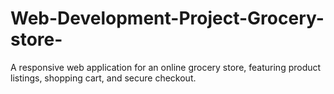 # Web-Development-Project-Grocery-store-
A responsive web application for an online grocery store, featuring product listings, shopping cart, and secure checkout.
